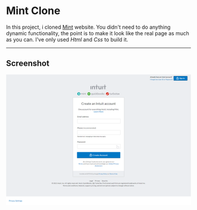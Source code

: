 # Mint Clone
 In this project, i cloned [Mint](Mint.com) website. You didn't need to do anything dynamic functionality, the point is to make it look like the real page as much as you can. I've only used *Html* and *Css* to build it.

---

## Screenshot

 ![Screen](images/mint-clone.png)
